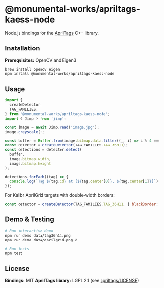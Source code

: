 # @monumental-works/apriltags-kaess-node

Node.js bindings for the [AprilTags](https://bitbucket.org/kaess/apriltags/) C++ library.

## Installation

**Prerequisites:** OpenCV and Eigen3

```bash
brew install opencv eigen
npm install @monumental-works/apriltags-kaess-node
```

## Usage

```javascript
import {
  createDetector,
  TAG_FAMILIES,
} from '@monumental-works/apriltags-kaess-node';
import { Jimp } from 'jimp';

const image = await Jimp.read('image.jpg');
image.greyscale();

const buffer = Buffer.from(image.bitmap.data.filter((_, i) => i % 4 === 0));
const detector = createDetector(TAG_FAMILIES.TAG_36H11);
const detections = detector.detect(
  buffer,
  image.bitmap.width,
  image.bitmap.height
);

detections.forEach((tag) => {
  console.log(`Tag ${tag.id} at [${tag.center[0]}, ${tag.center[1]}]`);
});
```

For Kalibr AprilGrid targets with double-width borders:

```javascript
const detector = createDetector(TAG_FAMILIES.TAG_36H11, { blackBorder: 2 });
```

## Demo & Testing

```bash
# Run interactive demo
npm run demo data/tag36h11.png
npm run demo data/aprilgrid.png 2

# Run tests
npm test
```

## License

**Bindings:** MIT
**AprilTags library:** LGPL 2.1 (see [apriltags/LICENSE](apriltags/LICENSE))

